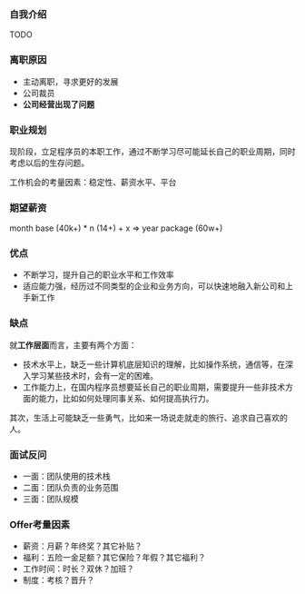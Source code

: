 ### 自我介绍

TODO

### 离职原因

- 主动离职，寻求更好的发展
- 公司裁员
- **公司经营出现了问题**

### 职业规划

现阶段，立足程序员的本职工作，通过不断学习尽可能延长自己的职业周期，同时考虑以后的生存问题。

工作机会的考量因素：稳定性、薪资水平、平台

### 期望薪资

month base (40k+) * n (14+) + x => year package (60w+)


### 优点

- 不断学习，提升自己的职业水平和工作效率
- 适应能力强，经历过不同类型的企业和业务方向，可以快速地融入新公司和上手新工作

### 缺点

就**工作层面**而言，主要有两个方面：
- 技术水平上，缺乏一些计算机底层知识的理解，比如操作系统，通信等，在深入学习某些技术时，会有一定的困难。
- 工作能力上，在国内程序员想要延长自己的职业周期，需要提升一些非技术方面的能力，比如如何处理同事关系、如何提高执行力。 

其次，生活上可能缺乏一些勇气，比如来一场说走就走的旅行、追求自己喜欢的人。

### 面试反问

- 一面：团队使用的技术栈
- 二面：团队负责的业务范围
- 三面：团队规模

### Offer考量因素

- 薪资：月薪？年终奖？其它补贴？
- 福利：五险一金足额？其它保险？年假？其它福利？
- 工作时间：时长？双休？加班？
- 制度：考核？晋升？
